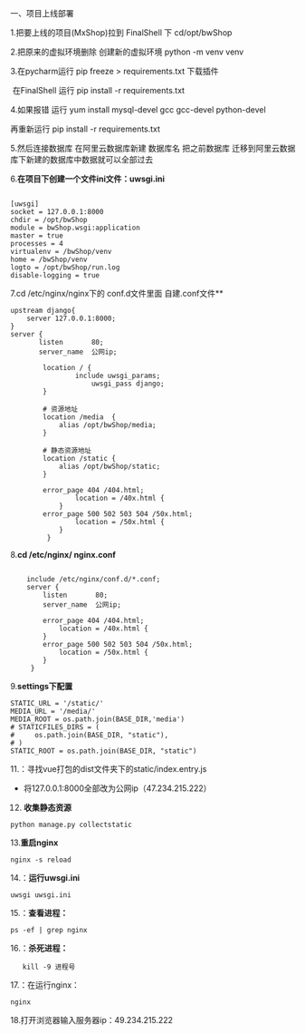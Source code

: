 一、项目上线部署

1.把要上线的项目(MxShop)拉到 FinalShell 下   cd/opt/bwShop 

2.把原来的虚拟环境删除 创建新的虚拟环境 python -m venv venv

3.在pycharm运行  pip freeze > requirements.txt    下载插件 

​    在FinalShell   运行   pip install -r  requirements.txt 

4.如果报错     运行  yum install mysql-devel gcc gcc-devel python-devel     

再重新运行  pip install -r  requirements.txt

5.然后连接数据库  在阿里云数据库新建 数据库名 把之前数据库 迁移到阿里云数据库下新建的数据库中数据就可以全部过去

 

 6.**在项目下创建一个文件ini文件：uwsgi.ini**

```

[uwsgi]
socket = 127.0.0.1:8000
chdir = /opt/bwShop
module = bwShop.wsgi:application
master = true
processes = 4
virtualenv = /bwShop/venv
home = /bwShop/venv
logto = /opt/bwShop/run.log
disable-logging = true
```

7.cd /etc/nginx/nginx下的     conf.d文件里面 自建.conf文件**

```
upstream django{
	server 127.0.0.1:8000;
}
server {
	   listen       80;
	   server_name  公网ip;
	
	    location / {
	    		include uwsgi_params;
	    			uwsgi_pass django;
	    }
	    
	    # 资源地址
	    location /media  {
	       	alias /opt/bwShop/media;  
	    }
	    
	    # 静态资源地址
	    location /static {
	   		alias /opt/bwShop/static; 
	    }
	    
	    error_page 404 /404.html;
	            location = /40x.html {
	        }
	    error_page 500 502 503 504 /50x.html;
	            location = /50x.html {
	        }
	     }
```

 8.**cd /etc/nginx/ nginx.conf**

```

    include /etc/nginx/conf.d/*.conf;
    server {
        listen       80;
        server_name  公网ip;
        
        error_page 404 /404.html;
            location = /40x.html {
        }
        error_page 500 502 503 504 /50x.html;
            location = /50x.html {
        }
     }
```

9.**settings下配置**

```
STATIC_URL = '/static/'
MEDIA_URL = '/media/'
MEDIA_ROOT = os.path.join(BASE_DIR,'media')
# STATICFILES_DIRS = (
#     os.path.join(BASE_DIR, "static"),
# )
STATIC_ROOT = os.path.join(BASE_DIR, "static")
```

11.：寻找vue打包的dist文件夹下的static/index.entry.js

* 将127.0.0.1:8000全部改为公网ip（47.234.215.222）

12. **收集静态资源**

```
python manage.py collectstatic
```

13.**重启nginx**

```
nginx -s reload
```

14.：**运行uwsgi.ini**

```
uwsgi uwsgi.ini
```

15.：**查看进程：**

```
ps -ef | grep nginx  
```

16.：**杀死进程：**

```
   kill -9 进程号   
```

17.：在运行nginx：

```
nginx   
```

18.打开浏览器输入服务器ip：49.234.215.222
